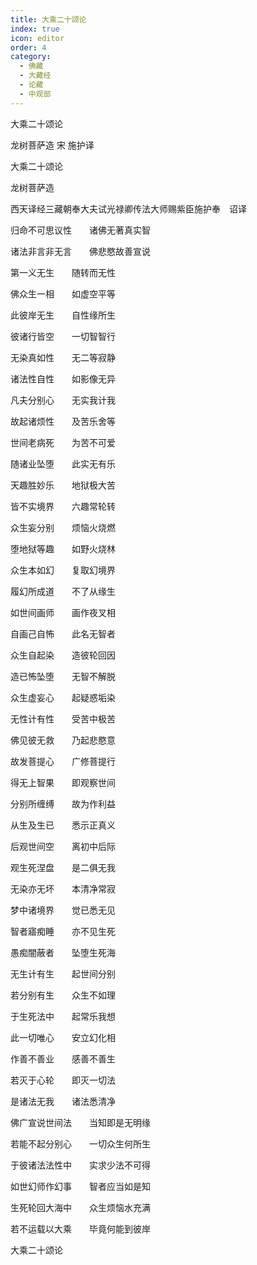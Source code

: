 ```yaml
---
title: 大乘二十颂论
index: true
icon: editor
order: 4
category:
  - 佛藏
  - 大藏经
  - 论藏
  - 中观部
---
```


  大乘二十颂论  

龙树菩萨造  宋 施护译  

大乘二十颂论  

龙树菩萨造  

西天译经三藏朝奉大夫试光禄卿传法大师赐紫臣施护奉　诏译  

归命不可思议性　　诸佛无著真实智  

诸法非言非无言　　佛悲愍故善宣说  

第一义无生　　随转而无性  

佛众生一相　　如虚空平等  

此彼岸无生　　自性缘所生  

彼诸行皆空　　一切智智行  

无染真如性　　无二等寂静  

诸法性自性　　如影像无异  

凡夫分别心　　无实我计我  

故起诸烦性　　及苦乐舍等  

世间老病死　　为苦不可爱  

随诸业坠堕　　此实无有乐  

天趣胜妙乐　　地狱极大苦  

皆不实境界　　六趣常轮转  

众生妄分别　　烦恼火烧燃  

堕地狱等趣　　如野火烧林  

众生本如幻　　复取幻境界  

履幻所成道　　不了从缘生  

如世间画师　　画作夜叉相  

自画己自怖　　此名无智者  

众生自起染　　造彼轮回因  

造已怖坠堕　　无智不解脱  

众生虚妄心　　起疑惑垢染  

无性计有性　　受苦中极苦  

佛见彼无救　　乃起悲愍意  

故发菩提心　　广修菩提行  

得无上智果　　即观察世间  

分别所缠缚　　故为作利益  

从生及生已　　悉示正真义  

后观世间空　　离初中后际  

观生死涅盘　　是二俱无我  

无染亦无坏　　本清净常寂  

梦中诸境界　　觉已悉无见  

智者寤痴睡　　亦不见生死  

愚痴闇蔽者　　坠堕生死海  

无生计有生　　起世间分别  

若分别有生　　众生不如理  

于生死法中　　起常乐我想  

此一切唯心　　安立幻化相  

作善不善业　　感善不善生  

若灭于心轮　　即灭一切法  

是诸法无我　　诸法悉清净  

佛广宣说世间法　　当知即是无明缘  

若能不起分别心　　一切众生何所生  

于彼诸法法性中　　实求少法不可得  

如世幻师作幻事　　智者应当如是知  

生死轮回大海中　　众生烦恼水充满  

若不运载以大乘　　毕竟何能到彼岸  

大乘二十颂论  

